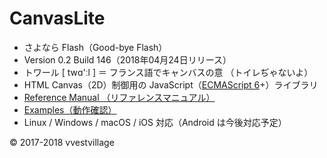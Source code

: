 # CanvasLite

* さよなら Flash（​Good-bye Flash）
* Version 0.2 Build 146（2018年04月24日リリース）
* トワール [ twɑ'ːl ] ＝ フランス語でキャンバスの意 （トイレぢゃないよ）
* HTML Canvas（2D）制御用の JavaScript（[ECMAScript 6](https://github.com/vvestvillage/HelloWorld/blob/master/languages/ECMAScript6/ECMAScript6_reference.md)+）ライブラリ
* [Reference Manual （リファレンスマニュアル）](https://github.com/vvestvillage/CanvasLite/blob/master/doc/reference.md)
* [Examples（動作確認）](https://github.com/vvestvillage/CanvasLite/tree/master/examples)
* Linux / Windows / macOS / iOS 対応（Android は今後対応予定）

© 2017-2018 vvestvillage